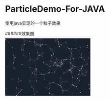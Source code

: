 # ParticleDemo-For-JAVA
使用java实现的一个粒子效果

######效果图
<br>
![](https://github.com/Sundae97/ParticleDemo-For-JAVA/blob/master/20180811195514.gif?raw=true)
